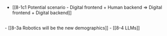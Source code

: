 - [[8-1c1 Potential scenario - Digital frontend + Human backend ⇒ Digital frontend + Digital backend]]
<br>
- [[8-3a Robotics will be the new demographics]]
- [[8-4 LLMs]]
